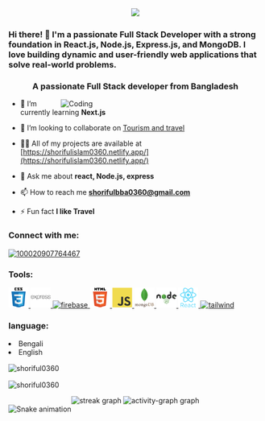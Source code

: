 <div align="center">
  <img height="300" src="https://iili.io/2tQsJAF.png"  />
</div>
<h3 align="left">Hi there! 👋 I'm a passionate Full Stack Developer with a strong foundation in React.js, Node.js, Express.js, and MongoDB. I love building dynamic and user-friendly web applications that solve real-world problems.</h3>
<h3 align="center">A passionate Full Stack developer from Bangladesh</h3>
<img align="right" alt="Coding" width="400" src="https://camo.githubusercontent.com/4d9f5ecceb711eec6e2018f38a5677dc657c9738d4a65ba3b928c41c0a45b439/68747470733a2f2f6d69726f2e6d656469756d2e636f6d2f6d61782f313336302f302a37513379765349765f7430696f4a2d5a2e676966">

- 🌱 I’m currently learning **Next.js**

- 👯 I’m looking to collaborate on [Tourism and travel](https://travel-and-tourism-3987f.web.app/)

- 👨‍💻 All of my projects are available at [https://shorifulislam0360.netlify.app/](https://shorifulislam0360.netlify.app/)

- 💬 Ask me about **react, Node.js, express**

- 📫 How to reach me **shorifulbba0360@gmail.com**

- ⚡ Fun fact **I like Travel**

<h3 align="left">Connect with me:</h3>
<p align="left">
<a href="https://fb.com/100020907764467" target="blank"><img align="center" src="https://raw.githubusercontent.com/rahuldkjain/github-profile-readme-generator/master/src/images/icons/Social/facebook.svg" alt="100020907764467" height="30" width="40" /></a>
</p>

<h3 align="left"> Tools:</h3>
<p align="left"> <a href="https://www.w3schools.com/css/" target="_blank" rel="noreferrer"> <img src="https://raw.githubusercontent.com/devicons/devicon/master/icons/css3/css3-original-wordmark.svg" alt="css3" width="40" height="40"/> </a> <a href="https://expressjs.com" target="_blank" rel="noreferrer"> <img src="https://raw.githubusercontent.com/devicons/devicon/master/icons/express/express-original-wordmark.svg" alt="express" width="40" height="40"/> </a> <a href="https://firebase.google.com/" target="_blank" rel="noreferrer"> <img src="https://www.vectorlogo.zone/logos/firebase/firebase-icon.svg" alt="firebase" width="40" height="40"/> </a> <a href="https://www.w3.org/html/" target="_blank" rel="noreferrer"> <img src="https://raw.githubusercontent.com/devicons/devicon/master/icons/html5/html5-original-wordmark.svg" alt="html5" width="40" height="40"/> </a> <a href="https://developer.mozilla.org/en-US/docs/Web/JavaScript" target="_blank" rel="noreferrer"> <img src="https://raw.githubusercontent.com/devicons/devicon/master/icons/javascript/javascript-original.svg" alt="javascript" width="40" height="40"/> </a> <a href="https://www.mongodb.com/" target="_blank" rel="noreferrer"> <img src="https://raw.githubusercontent.com/devicons/devicon/master/icons/mongodb/mongodb-original-wordmark.svg" alt="mongodb" width="40" height="40"/> </a> <a href="https://nodejs.org" target="_blank" rel="noreferrer"> <img src="https://raw.githubusercontent.com/devicons/devicon/master/icons/nodejs/nodejs-original-wordmark.svg" alt="nodejs" width="40" height="40"/> </a> <a href="https://reactjs.org/" target="_blank" rel="noreferrer"> <img src="https://raw.githubusercontent.com/devicons/devicon/master/icons/react/react-original-wordmark.svg" alt="react" width="40" height="40"/> </a> <a href="https://tailwindcss.com/" target="_blank" rel="noreferrer"> <img src="https://www.vectorlogo.zone/logos/tailwindcss/tailwindcss-icon.svg" alt="tailwind" width="40" height="40"/> </a> </p>
<h3 align="left"> language:</h3>
<li>Bengali</li>
<li>English</li>
<p><img align="center" src="https://github-readme-stats.vercel.app/api/top-langs?username=shoriful0360&show_icons=true&locale=en&layout=compact" alt="shoriful0360" /></p>

<p><img align="center" src="https://github-readme-streak-stats.herokuapp.com/?user=shoriful0360&" alt="shoriful0360" /></p>

<div align="center">
  <img src="https://streak-stats.demolab.com?user=Shoriful0360&locale=en&mode=daily&theme=dracula&hide_border=false&border_radius=5&order=3" height="150" alt="streak graph"  />
  <img src="https://github-readme-activity-graph.vercel.app/graph?username=Shoriful0360&radius=16&theme=react&area=true&order=5" height="300" alt="activity-graph graph"  />
</div>


<img src="https://raw.githubusercontent.com/Shoriful0360/Shoriful0360/output/snake.svg" alt="Snake animation" />

